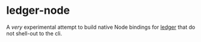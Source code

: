# ledger-node

A _very_ experimental attempt to build native Node bindings for [ledger](https://www.ledger-cli.org) that do not shell-out to the cli.

